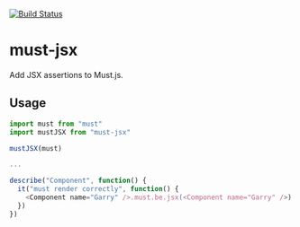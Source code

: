 [![Build Status](https://travis-ci.org/nwinch/must-jsx.svg?branch=master)](https://travis-ci.org/nwinch/must-jsx)

# must-jsx
Add JSX assertions to Must.js.

## Usage

```javascript
import must from "must"
import mustJSX from "must-jsx"

mustJSX(must)

...

describe("Component", function() {
  it("must render correctly", function() {
    <Component name="Garry" />.must.be.jsx(<Component name="Garry" />)
  })
})

```
